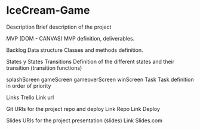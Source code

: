# IceCream-Game

Description
Brief description of the project

MVP (DOM - CANVAS)
MVP definition, deliverables.

Backlog
Data structure
Classes and methods definition.

States y States Transitions
Definition of the different states and their transition (transition functions)

splashScreen
gameScreen
gameoverScreen
winScreen
Task
Task definition in order of priority

Links
Trello
Link url

Git
URls for the project repo and deploy Link Repo Link Deploy

Slides
URls for the project presentation (slides) Link Slides.com
